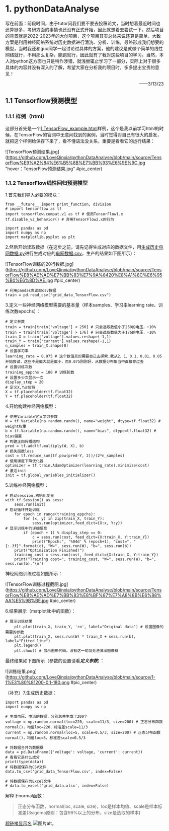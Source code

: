 # 1. pythonDataAnalyse
写在前面：前段时间，由于tutor问我们要不要去投稿论文，当时想着最近时间也还算挺多，考研方面的事情也还没有正式开始，因此就想着去尝试一下。然后项目的背景就是2022-2023年的大创项目，这个项目其实总体来说还算是简单，大致方案是利用神经网络系统对历史数据进行清洗、分析、训练，最终形成我们想要的模型，当时我还和guo同学一起讨论过具体的方案，他的建议是就做个简单的线性网络就行，不用那么复杂，能跑就行，因此就有了我对这些项目的学习。当然，本人对python这方面也只是稍作涉猎，就浅尝辄止学习了一部分，实际上对于很多具体的内容并没有深入的了解，希望大家在分析我的项目时，多多提出宝贵的意见！
<p align='right'>——3/13/23</p>

## 1.1 Tensorflow预测模型

### 1.1.1 样例（html）
这部分首先是一个[1.TensorFlow_example.html](https://github.com/LoveQinxia/pythonDataAnalyse/blob/main/Tensorflow%E9%A2%84%E6%B5%8B%E6%A8%A1%E5%9E%8B/1.TensorFlow_example.html "1.TensorFlow_example.html")样例，这个是我以前学习html的时候，在TensorFlow的官网中无意间找到的案例，当时觉得对自己有很大的启发，就把这个样例给保存下来了，看不懂语法没关系，重要是看看它的运行结果：

![TensorFlow预测结果.jpg](https://github.com/LoveQinxia/pythonDataAnalyse/blob/main/source/TensorFlow%E9%A2%84%E6%B5%8B%E7%BB%93%E6%9E%9C.jpg "hover：TensorFlow预测结果.jpg" #pic_center)

### 1.1.2 TensorFlow线性回归预测模型
1.首先我们导入必要的模块：
~~~
from __future__ import print_function, division
# import tensorflow as tf
import tensorflow.compat.v1 as tf # 使用TensorFlow1.x
tf.disable_v2_behavior() # 弃用TensorFlow2.x的行为

import pandas as pd
import numpy as np
import matplotlib.pyplot as plt
~~~

2.然后开始读取数据（在这步之前，请先记得生成对应的数据文件，用[生成历史电网数据.py](https://github.com/LoveQinxia/pythonDataAnalyse/blob/main/Tensorflow%E9%A2%84%E6%B5%8B%E6%A8%A1%E5%9E%8B/%E7%94%9F%E6%88%90%E5%8E%86%E5%8F%B2%E7%94%B5%E7%BD%91%E6%95%B0%E6%8D%AE.py "生成历史数据.py")进行生成对应的[电网数据.csv](https://github.com/LoveQinxia/pythonDataAnalyse/blob/main/Tensorflow%E9%A2%84%E6%B5%8B%E6%A8%A1%E5%9E%8B/grid_data_TensorFlow.csv)，生产的结果如下图所示）：

![TensorFlow训练的20行数据.jpg](https://github.com/LoveQinxia/pythonDataAnalyse/blob/main/source/TensorFlow%E8%AE%AD%E7%BB%83%E7%9A%8420%E8%A1%8C%E6%95%B0%E6%8D%AE.jpg #pic_center)
~~~
# 利用pandas库读取csv数据
train = pd.read_csv("grid_data_TensorFlow.csv")
~~~

3.定义一些神经网络模型需要的基本量（样本samples、学习率learning rate、训练次数epochs）：
~~~
# 定义参数
train = train[train['voltage'] < 250] # 只会选取数值小于250的电压，+10%
train = train[train['voltage'] > 176] # 只会选取数值大于176的电压，-10%
train_X = train['voltage'].values.reshape(-1,1)
train_Y = train['current'].values.reshape(-1,1)
n_samples = train_X.shape[0]
# 设置学习率
learning_rate = 0.075 # 这个数值真的需要自己去探索,我从2、1、0.1、0.01、0.05开始尝试，这些不是偏大就是偏小，而0.075刚刚好，从数据分布集当中直接穿过去
# 设置训练次数
training_eppchs = 180 # 训练轮数
# 设置多少次显示一次
display_step = 20
# 定义X,Y占位符
X = tf.placeholder(tf.float32)
Y = tf.placeholder(tf.float32)
~~~

4.开始构建神经网络模型：
~~~
# 使用Variable定义学习参数
W = tf.Variable(np.random.randn(), name="weight", dtype=tf.float32) # weight权重
b = tf.Variable(np.random.randn(), name="bias", dtype=tf.float32) # bias偏置
# 构建正向传播结构
pred = tf.add(tf.multiply(W, X), b)
# 损失函数loss
cost = tf.reduce_sum(tf.pow(pred-Y, 2))/(2*n_samples)
# 使用梯度下降优化器
optimizer = tf.train.AdamOptimizer(learning_rate).minimize(cost)
# 激活init
init = tf.global_variables_initializer()
~~~

5.训练神经网络模型：
~~~
# 启动session,初始化变量
with tf.Session() as sess:
    sess.run(init)
# 启动循环开始训练
    for epoch in range(training_eppchs):
        for (x, y) in zip(train_X, train_Y):
            sess.run(optimizer,feed_dict={X:x, Y:y})
# 显示训练中的详细信息
        if (epoch + 1) % display_step == 0:
            c = sess.run(cost, feed_dict={X:train_X, Y:train_Y})
            print("Epoch:", '%04d' % (epoch+1), "cost=", "{:.3f}".format(c), "W=", sess.run(W), "b=", sess.run(b))
    print("Optimization Finished!")
    training_cost = sess.run(cost, feed_dict={X:train_X, Y:train_Y})
    print("Training cost=", training_cost, "W=", sess.run(W), "b=", sess.run(b),'\n')
~~~
神经网络训练过程如图所示：

![TensorFlow训练过程截图.jpg](https://github.com/LoveQinxia/pythonDataAnalyse/blob/main/source/TensorFlow%E8%AE%AD%E7%BB%83%E8%BF%87%E7%A8%8B%E6%88%AA%E5%9B%BE.jpg #pic_center)

6.结果展示（matplotlib中的函数）：
~~~
# 展示训练结果
    plt.plot(train_X, train_Y, 'ro', label="Original data") # 设置图像的需要的参数
    plt.plot(train_X, sess.run(W) * train_X + sess.run(b), label="Fitted line")
    plt.legend()
    plt.show() # 展示图形代码，没有这一句就无法弹出图像框
~~~
最终结果如下图所示（参数的设置请看***定义参数***）：

![训练结果.png](https://github.com/LoveQinxia/pythonDataAnalyse/blob/main/source/1-1%E3%80%81200-0.1-180.png #pic_center)

（补充）7.生成历史数据：
~~~
import pandas as pd
import numpy as np

# 生成电压、电流的数据，分别总共生成了200个
voltage = np.random.normal(loc=220, scale=11/3, size=200) # 正态分布函数normal()，均值loc=220，标准差scale=11/3
current = np.random.normal(loc=5, scale=0.5/3, size=200) # 正态分布函数normal()，均值loc=5，标准差scale=0.5/3

# 将数据合并为数据框
data = pd.DataFrame({'voltage': voltage, 'current': current})
# 看看它是什么成分
print(type(data))
# 将数据保存为CSV文件
data.to_csv('grid_data_TensorFlow.csv', index=False)

# 将数据保存为Excel文件
# data.to_excel('grid_data.xlsx', index=False)
~~~

解释下normal函数：
>正态分布函数，normal(loc, scale, size)，loc是样本均值、scale是样本标准差(3sigema原则：包含99%以上的分布，size是选取的样本)

[超链接显示名](超链接地址 "超链接title")
![图片alt](图片链接 "图片title")。
